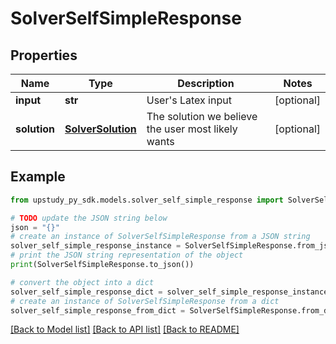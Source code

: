 # SolverSelfSimpleResponse


## Properties

Name | Type | Description | Notes
------------ | ------------- | ------------- | -------------
**input** | **str** | User&#39;s Latex input | [optional] 
**solution** | [**SolverSolution**](SolverSolution.md) | The solution we believe the user most likely wants | [optional] 

## Example

```python
from upstudy_py_sdk.models.solver_self_simple_response import SolverSelfSimpleResponse

# TODO update the JSON string below
json = "{}"
# create an instance of SolverSelfSimpleResponse from a JSON string
solver_self_simple_response_instance = SolverSelfSimpleResponse.from_json(json)
# print the JSON string representation of the object
print(SolverSelfSimpleResponse.to_json())

# convert the object into a dict
solver_self_simple_response_dict = solver_self_simple_response_instance.to_dict()
# create an instance of SolverSelfSimpleResponse from a dict
solver_self_simple_response_from_dict = SolverSelfSimpleResponse.from_dict(solver_self_simple_response_dict)
```
[[Back to Model list]](../README.md#documentation-for-models) [[Back to API list]](../README.md#documentation-for-api-endpoints) [[Back to README]](../README.md)


